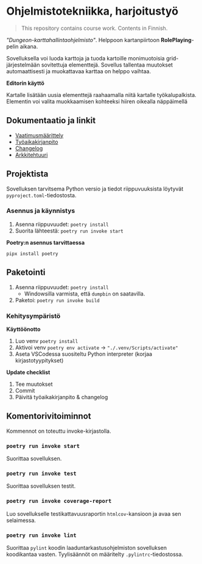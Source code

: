 # Ohjelmistotekniikka, harjoitustyö
> This repository contains course work. Contents in Finnish.

*"Dungeon-karttahallintaohjelmisto"*. Helppoon kartanpiirtoon **RolePlaying**-pelin aikana.

Sovelluksella voi luoda karttoja ja tuoda kartoille monimuotoisia grid-järjestelmään sovitettuja elementtejä. Sovellus tallentaa muutokset automaattisesti ja muokattavaa karttaa on helppo vaihtaa.

**Editorin käyttö**

Kartalle lisätään uusia elementtejä raahaamalla niitä kartalle työkalupalkista. Elementin voi valita muokkaamisen kohteeksi hiiren oikealla näppäimellä

## Dokumentaatio ja linkit
- [Vaatimusmäärittely](./dokumentaatio/vaatimusmaarittely.md)
- [Työaikakirjanpito](./dokumentaatio/tyoaikakirjanpito.md)
- [Changelog](./dokumentaation/changelog.md)
- [Arkkitehtuuri](./dokumentaatio/arkkitehtuuri.md)

## Projektista
Sovelluksen tarvitsema Python versio ja tiedot riippuvuuksista löytyvät `pyproject.toml`-tiedostosta.

### Asennus ja käynnistys
1. Asenna riippuvuudet: `poetry install`
2. Suorita lähteestä: `poetry run invoke start`

**Poetry:n asennus tarvittaessa**

`pipx install poetry`

## Paketointi
1. Asenna riippuvuudet: `poetry install`
    - Windowsilla varmista, että `dumpbin` on saatavilla.
2. Paketoi: `poetry run invoke build`

### Kehitysympäristö

**Käyttöönotto**
1. Luo venv `poetry install`
2. Aktivoi venv `poetry env activate` -> `"./.venv/Scripts/activate"`
3. Aseta VSCodessa suositeltu Python interpreter (korjaa kirjastotyypitykset)

**Update checklist**
1. Tee muutokset
2. Commit
3. Päivitä työaikakirjanpito & changelog

## Komentorivitoiminnot
Kommennot on toteuttu invoke-kirjastolla.

### `poetry run invoke start`
Suorittaa sovelluksen.

### `poetry run invoke test`
Suorittaa sovelluksen testit.

### `poetry run invoke coverage-report`
Luo sovellukselle testikattavuusraportin `htmlcov`-kansioon ja avaa sen selaimessa.

### `poetry run invoke lint`
Suorittaa `pylint` koodin laaduntarkastusohjelmiston sovelluksen koodikantaa vasten. Tyylisäännöt on määritelty `.pylintrc`-tiedostossa.